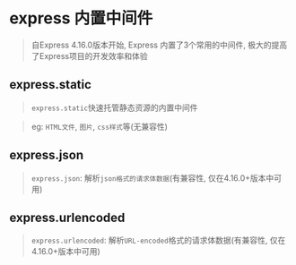 # express 内置中间件
> 自Express 4.16.0版本开始, Express 内置了3个常用的中间件, 极大的提高了Express项目的开发效率和体验

## express.static
> `express.static`快速托管静态资源的内置中间件

> eg: `HTML文件`, `图片`, `css样式`等(无兼容性)

## express.json
> `express.json`: 解析`json格式的请求体数据`(有兼容性, 仅在4.16.0+版本中可用)

## express.urlencoded
> `express.urlencoded`: 解析`URL-encoded`格式的请求体数据(有兼容性, 仅在4.16.0+版本中可用)